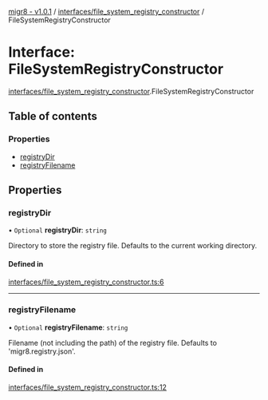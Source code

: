 [migr8 - v1.0.1](../README.md) / [interfaces/file_system_registry_constructor](../modules/interfaces_file_system_registry_constructor.md) / FileSystemRegistryConstructor

# Interface: FileSystemRegistryConstructor

[interfaces/file_system_registry_constructor](../modules/interfaces_file_system_registry_constructor.md).FileSystemRegistryConstructor

## Table of contents

### Properties

- [registryDir](interfaces_file_system_registry_constructor.FileSystemRegistryConstructor.md#registrydir)
- [registryFilename](interfaces_file_system_registry_constructor.FileSystemRegistryConstructor.md#registryfilename)

## Properties

### registryDir

• `Optional` **registryDir**: `string`

Directory to store the registry file. Defaults to the current working
directory.

#### Defined in

[interfaces/file_system_registry_constructor.ts:6](https://github.com/prasadrajandran/migr8/blob/b5f0cc2/src/interfaces/file_system_registry_constructor.ts#L6)

---

### registryFilename

• `Optional` **registryFilename**: `string`

Filename (not including the path) of the registry file. Defaults to
'migr8.registry.json'.

#### Defined in

[interfaces/file_system_registry_constructor.ts:12](https://github.com/prasadrajandran/migr8/blob/b5f0cc2/src/interfaces/file_system_registry_constructor.ts#L12)
